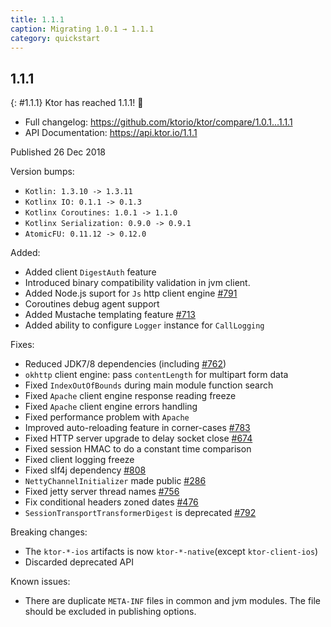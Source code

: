 ```yaml
---
title: 1.1.1
caption: Migrating 1.0.1 → 1.1.1
category: quickstart
---
```


## 1.1.1
{: #1.1.1}
Ktor has reached 1.1.1! 🎉

* Full changelog: <https://github.com/ktorio/ktor/compare/1.0.1...1.1.1>
* API Documentation: <https://api.ktor.io/1.1.1>

Published 26 Dec 2018

Version bumps:

* `Kotlin: 1.3.10 -> 1.3.11`
* `Kotlinx IO: 0.1.1 -> 0.1.3`
* `Kotlinx Coroutines: 1.0.1 -> 1.1.0`
* `Kotlinx Serialization: 0.9.0 -> 0.9.1`
* `AtomicFU: 0.11.12 -> 0.12.0`

Added:
* Added client `DigestAuth` feature
* Introduced binary compatibility validation in jvm client.
* Added Node.js suport for `Js` http client engine [#791](https://github.com/ktorio/ktor/pull/791)
* Coroutines debug agent support
* Added Mustache templating feature [#713](https://github.com/ktorio/ktor/pull/713)
* Added ability to configure `Logger` instance for `CallLogging`

Fixes:
* Reduced JDK7/8 dependencies (including [#762](https://github.com/ktorio/ktor/pull/762))
* `okhttp` client engine: pass `contentLength` for multipart form data
* Fixed `IndexOutOfBounds` during main module function search
* Fixed `Apache` client engine response reading freeze
* Fixed `Apache` client engine errors handling
* Fixed performance problem with `Apache`
* Improved auto-reloading feature in corner-cases [#783](https://github.com/ktorio/ktor/pull/783)
* Fixed HTTP server upgrade to delay socket close [#674](https://github.com/ktorio/ktor/pull/674)
* Fixed session HMAC to do a constant time comparison
* Fixed client logging freeze
* Fixed slf4j dependency [#808](https://github.com/ktorio/ktor/pull/808)
* `NettyChannelInitializer` made public [#286](https://github.com/ktorio/ktor/pull/783)
* Fixed jetty server thread names [#756](https://github.com/ktorio/ktor/pull/756)
* Fix conditional headers zoned dates [#476](https://github.com/ktorio/ktor/pull/476)
* `SessionTransportTransformerDigest` is deprecated [#792](https://github.com/ktorio/ktor/pull/792)

Breaking changes:
* The `ktor-*-ios` artifacts is now `ktor-*-native`(except `ktor-client-ios`)
* Discarded deprecated API

Known issues:
* There are duplicate `META-INF` files in common and jvm modules. The file should be excluded in publishing options.
